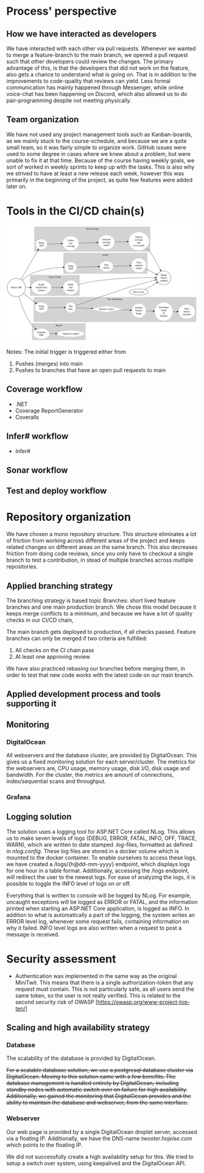 # Process' perspective
<!-- In essence it has to be clear how code or other artifacts come from idea into the running system and everything that happens on the way. !-->

## How we have interacted as developers
<!-- How do you interact as developers? -->
We have interacted with each other via pull requests. Whenever we wanted to merge a feature-branch to the main branch, we opened a pull request such that other developers could review the changes. The primary advantage of this, is that the developers that did not work on the feature, also gets a chance to understand what is going on. That is in addition to the improvements to code-quality that reviews can yield. Less formal communication has mainly happened through Messenger, while online voice-chat has been happening on Discord, which also allowed us to do pair-programming despite not meeting physically.

## Team organization
<!-- - How is the team organized? -->
We have not used any project management tools such as Kanban-boards, as we mainly stuck to the course-schedule, and because we are a quite small team, so it was fairly simple to organize work. GitHub issues were used to some degree in cases where we knew about a problem, but were unable to fix it at that time. Because of the course having weekly goals, we sort of worked in weekly sprints to keep up with the tasks. This is also why we strived to have at least a new release each week, however this was primarily in the beginning of the project, as quite few features were added later on.


# Tools in the CI/CD chain(s)
<!-- - A complete description of stages and tools included in the CI/CD chains.
    -  That is, including deployment and release of your systems. -->

![CI/CD chain](images/ci-cd-chain.svg)

Notes: The initial trigger is triggered either from
1) Pushes (merges) into main
2) Pushes to branches that have an open pull requests to main

## Coverage workflow

- .NET
- Coverage ReportGenerator
- Coveralls

## Infer# workflow

- Infer#

## Sonar workflow

## Test and deploy workflow




# Repository organization
<!-- - Organization of your repositor(ies).
  - That is, either the structure of of mono-repository or organization of artifacts across repositories.
  - In essence, it has to be be clear what is stored where and why. -->


We have chosen a mono repository structure.
This structure eliminates a lot of friction from working across different areas of the project and keeps related changes on different areas on the same branch. This also decreases friction from doing code reviews, since you only have to checkout a single branch to test a contribution, in stead of multiple branches across multiple repositories.

## Applied branching strategy

The branching strategy is based topic Branches: short lived feature branches and one main production branch. We chose this model because it keeps merge conflicts to a minimum, and because we have a lot of quality checks in our CI/CD chain,

The main branch gets deployed to production, if all checks passed. Feature branches can only be merged if two criteria are fulfilled:

1) All checks on the CI chain pass
2) At least one approving review

We have also practiced rebasing our branches before merging them, in order to test that new code works with the latest code on our main branch.

## Applied development process and tools supporting it
<!-- - Applied development process and tools supporting it
  - For example, how did you use issues, Kanban boards, etc. to organize open tasks -->

## Monitoring
<!-- - How do you monitor your systems and what precisely do you monitor? -->
### DigitalOcean
All webservers and the database cluster, are provided by DigitalOcean. This gives us a fixed monitoring solution for each server/cluster. The metrics for the webservers are, CPU usage, memory usage, disk I/O, disk usage and bandwidth. For the cluster, the metrics are amount of connections, index/sequential scans and throughput.

### Grafana


<!-- - What do you log in your systems and how do you aggregate logs? -->

## Logging solution
The solution uses a logging tool for ASP.NET Core called NLog. This allows us to make seven levels of logs (DEBUG, ERROR, FATAL, INFO, OFF, TRACE, WARN), which are written to date stamped *.log*-files, formatted as defined in *nlog.config*. These log files are stored in a docker volume which is mounted to the docker container. To enable ourselves to access these logs, we have created a /logs/{h@dd-mm-yyyy} endpoint, which displays logs for one hour in a table format. Additionally, accessing the /logs endpoint, will redirect the user to the newest logs. For ease of analyzing the logs, it is possible to toggle the INFO level of logs on or off.

Everything that is written to console will be logged by NLog. For example, uncaught exceptions will be logged as ERROR or FATAL, and the information printed when starting an ASP.NET Core application, is logged as INFO. In addition to what is automatically a part of the logging, the system writes an ERROR level log, whenever some request fails, containing information on why it failed. INFO level logs are also written when a request to post a message is received.

<!-- - Brief results of the security assessment. -->
# Security assessment

- Authentication was implemented in the same way as the original MiniTwit. This means that there is a single authorization-token that any request must contain. This is not particularly safe, as all users send the same token, so the user is not really verified. This is related to the second security risk of OWASP [https://owasp.org/www-project-top-ten/]


<!-- - Applied strategy for scaling and load balancing. -->

## Scaling and high availability strategy
### Database
The scalability of the database is provided by DigitalOcean.

~~For a scalable database solution, we use a postgresql database cluster via DigitalOcean. Moving to this solution came with a few benefits. The database management is handled entirely by DigitalOcean, including standby nodes with automatic switch over on failure for high availability. Additionally, we gained the monitoring that DigitalOcean provides and the ability to maintain the database and webserver, from the same interface.~~

### Webserver
Our web page is provided by a single DigitalOcean droplet server, accessed via a floating IP. Additionally, we have the DNS-name *twooter.hojelse.com* which points to the floating IP.

We did not successfully create a high availability setup for this. We tried to setup a switch over system, using keepalived and the DigitalOcean API.
